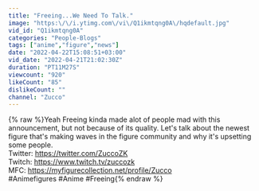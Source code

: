 ```yaml
---
title: "Freeing...We Need To Talk."
image: "https:\/\/i.ytimg.com\/vi\/Q1ikmtqng0A\/hqdefault.jpg"
vid_id: "Q1ikmtqng0A"
categories: "People-Blogs"
tags: ["anime","figure","news"]
date: "2022-04-22T15:08:51+03:00"
vid_date: "2022-04-21T21:02:30Z"
duration: "PT11M27S"
viewcount: "920"
likeCount: "85"
dislikeCount: ""
channel: "Zucco"
---
```

{% raw %}Yeah Freeing kinda made alot of people mad with this announcement, but not because of its quality. Let's talk about the newest figure that's making waves in the figure community and why it's upsetting some people.<br />Twitter: <a rel="nofollow" target="blank" href="https://twitter.com/ZuccoZK">https://twitter.com/ZuccoZK</a><br />Twitch: <a rel="nofollow" target="blank" href="https://www.twitch.tv/zuccozk">https://www.twitch.tv/zuccozk</a><br />MFC: <a rel="nofollow" target="blank" href="https://myfigurecollection.net/profile/Zucco">https://myfigurecollection.net/profile/Zucco</a><br />#Animefigures #Anime #Freeing{% endraw %}
